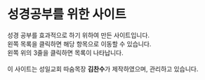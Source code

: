 
# 성경공부를 위한 사이트

성경 공부를 효과적으로 하기 위하여 만든 사이트입니다.<br>
왼쪽 목록을 클릭하면 해당 항목으로 이동할 수 있습니다.<br>
왼쪽 위의 3줄을 클릭하면 목록이 나타납니다.<br>
<br>
이 사이트는 성일교회 따숨목장  <strong>김찬수</strong>가 제작하였으며, 관리하고 있습니다.<br>